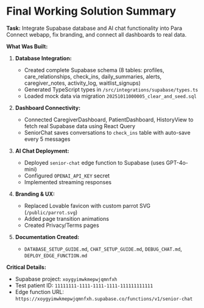 # Final Working Solution Summary

**Task:** Integrate Supabase database and AI chat functionality into Para Connect webapp, fix branding, and connect all dashboards to real data.

**What Was Built:**

1. **Database Integration:**
   - Created complete Supabase schema (8 tables: profiles, care_relationships, check_ins, daily_summaries, alerts, caregiver_notes, activity_log, waitlist_signups)
   - Generated TypeScript types in `/src/integrations/supabase/types.ts`
   - Loaded mock data via migration `20251011000005_clear_and_seed.sql`

2. **Dashboard Connectivity:**
   - Connected CaregiverDashboard, PatientDashboard, HistoryView to fetch real Supabase data using React Query
   - SeniorChat saves conversations to `check_ins` table with auto-save every 5 messages

3. **AI Chat Deployment:**
   - Deployed `senior-chat` edge function to Supabase (uses GPT-4o-mini)
   - Configured `OPENAI_API_KEY` secret
   - Implemented streaming responses

4. **Branding & UX:**
   - Replaced Lovable favicon with custom parrot SVG (`/public/parrot.svg`)
   - Added page transition animations
   - Created Privacy/Terms pages

5. **Documentation Created:**
   - `DATABASE_SETUP_GUIDE.md`, `CHAT_SETUP_GUIDE.md`, `DEBUG_CHAT.md`, `DEPLOY_EDGE_FUNCTION.md`

**Critical Details:**
- Supabase project: `xoygyimwkmepwjqmnfxh`
- Test patient ID: `11111111-1111-1111-1111-111111111111`
- Edge function URL: `https://xoygyimwkmepwjqmnfxh.supabase.co/functions/v1/senior-chat`
